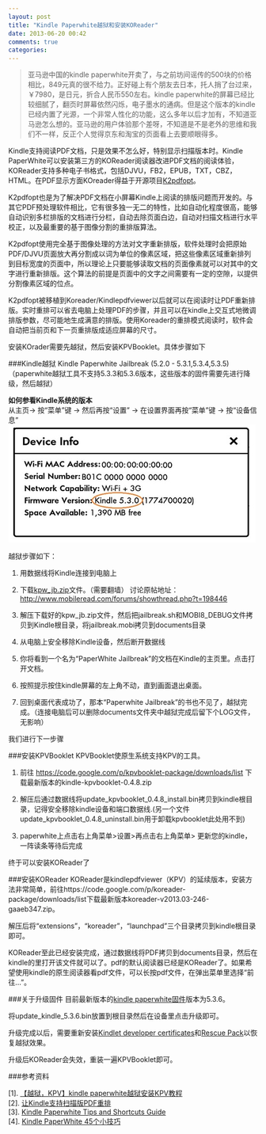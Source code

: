 ```yaml
---
layout: post
title: "Kindle Paperwhite越狱和安装KOReader"
date: 2013-06-20 00:42
comments: true
categories: 
---
```

> 亚马逊中国的kindle paperwhite开卖了，与之前坊间谣传的500块的价格相比，849元真的很不给力。正好碰上有个朋友去日本，托人捎了台过来，￥7980，是日元，折合人民币550左右。kindle paperwhite的屏幕已经比较细腻了，翻页时屏幕依然闪烁，电子墨水的通病。但是这个版本的kindle已经内置了光源，一个非常人性化的功能，这么多年以后才加有，不知道亚马逊怎么想的。亚马逊的用户体验那个差呀，不知道是不是老外的思维和我们不一样，反正个人觉得京东和淘宝的页面看上去要顺眼得多。

Kindle支持阅读PDF文档，只是效果不怎么好，特别显示扫描版本时。Kindle PaperWhite可以安装第三方的KOReader阅读器改进PDF文档的阅读体验，KOReader支持多种电子书格式，包括DJVU，FB2，EPUB，TXT，CBZ，HTML。在PDF显示方面KOreader得益于开源项目[K2pdfopt](http://www.willus.com/k2pdfopt/)。

K2pdfopt也是为了解决PDF文档在小屏幕Kindle上阅读的排版问题而开发的。与其它PDF预处理软件相比，它有很多独一无二的特性，比如自动化程度很高，能够自动识别多栏排版的文档进行分栏，自动去除页面白边，自动对扫描文档进行水平校正，以及最重要的基于图像分割的重排版算法。

K2pdfopt使用完全基于图像处理的方法对文字重新排版，软件处理时会把原始PDF/DJVU页面放大再分割成以词为单位的像素区域，把这些像素区域重新排列到目标宽度的页面中，所以理论上只要能够读取文档的页面像素就可以对其中的文字进行重新排版。这个算法的前提是页面中的文字之间需要有一定的空隙，以提供分割像素区域的位点。

K2pdfopt被移植到Koreader/Kindlepdfviewer以后就可以在阅读时让PDF重新排版。实时重排可以省去电脑上处理PDF的步骤，并且可以在kindle上交互式地微调排版参数，尽可能地生成满意的排版。使用Koreader的重排模式阅读时，软件会自动把当前页和下一页重排版成适应屏幕的尺寸。

安装KOrader需要先越狱，然后安装KPVBooklet。具体步骤如下

<!-- more -->

###Kindle越狱
Kindle Paperwhite Jailbreak (5.2.0 - 5.3.1,5.3.4,5.3.5)（paperwhite越狱工具不支持5.3.3和5.3.6版本，这些版本的固件需要先进行降级，然后越狱）

**如何参看Kindle系统的版本**   
从主页-> 按“菜单”键 -> 然后再按“设置” -> 在设置界面再按“菜单”键 -> 按“设备信息”
![设备信息](/images/post/2013-06-20/device-info.jpg)

越狱步骤如下：

1. 用数据线将Kindle连接到电脑上

2. 下载[kpw_jb.zip](http://www.mobileread.com/forums/attachment.php?attachmentid=103175&d=1363715068)文件。（需要翻墙）
讨论原帖地址：http://www.mobileread.com/forums/showthread.php?t=198446

3. 解压下载好的kpw_jb.zip文件，然后把jailbreak.sh和MOBI8_DEBUG文件拷贝到Kindle根目录，将jailbreak.mobi拷贝到documents目录

4. 从电脑上安全移除Kindle设备，然后断开数据线

5. 你将看到一个名为“PaperWhite Jailbreak”的文档在Kindle的主页里。点击打开文档。

6. 按照提示按住kindle屏幕的左上角不动，直到画面退出桌面。

7. 回到桌面代表成功了，那本“Paperwhite Jailbreak”的书也不见了，越狱完成。（连接电脑后可以删除documents文件夹中越狱完成后留下个LOG文件，无影响）

我们进行下一步骤

###安装KPVBooklet
KPVBooklet使原生系统支持KPV的工具。

1. 前往 https://code.google.com/p/kpvbooklet-package/downloads/list 下载最新版本的kindle-kpvbooklet-0.4.8.zip

2. 解压后通过数据线将update_kpvbooklet_0.4.8_install.bin拷贝到kindle根目录，记得安全移除kindle设备和端口数据线.(另一个文件update_kpvbooklet_0.4.8_uninstall.bin用于卸载kpvbooklet此处用不到)

3. paperwhite上点击右上角菜单>设置>再点击右上角菜单> 更新您的kindle，一阵读条等待后完成

终于可以安装KOReader了


###安装KOReader
KOReader是kindlepdfviewer（KPV）的延续版本，安装方法非常简单，前往https://code.google.com/p/koreader-package/downloads/list下载最新版本koreader-v2013.03-246-gaaeb347.zip。

解压后将“extensions”，“koreader”，“launchpad”三个目录拷贝到kindle根目录即可。

KOReader至此已经安装完成，通过数据线将PDF拷贝到documents目录，然后在kindle的里打开该文件就可以了。pdf的默认阅读器已经是KOReader了。如果希望使用kindle的原生阅读器看pdf文件，可以长按pdf文件，在弹出菜单里选择“前往…”。

###关于升级固件
目前最新版本的[kindle paperwhite固件](http://www.amazon.com/gp/help/customer/display.html/ref=hp_left_sib?ie=UTF8&nodeId=201064850)版本为5.3.6。

将update_kindle_5.3.6.bin放置到根目录然后在设备里点击升级即可。

升级完成以后，需要重新安装[Kindlet developer certificates](http://www.mobileread.com/forums/showthread.php?t=152294)和[Rescue Pack](http://www.mobileread.com/forums/showthread.php?p=2290044)以恢复越狱效果。

升级后KOReader会失效，重装一遍KPVBooklet即可。

###参考资料

[1]. [【越狱，KPV】kindle paperwhite越狱安装KPV教程](http://www.douban.com/group/topic/36613341/)   
[2]. [让Kindle支持扫描版PDF重排](http://vislab.bjmu.edu.cn/blog/hwangxin/2012/10/read-scanned-pdfs-with-kindlepdfviewer/)   
[3]. [Kindle Paperwhite Tips and Shortcuts Guide](http://blog.the-ebook-reader.com/2012/10/28/kindle-paperwhite-tips-and-shortcuts-guide/)   
[4]. [Kindle PaperWhite 45个小技巧](http://www.douban.com/group/topic/33931176/)
